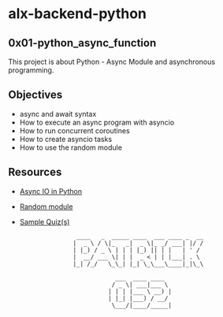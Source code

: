 # alx-backend-python

## 0x01-python_async_function
This project is about Python - Async Module and asynchronous programming.

## Objectives
- async and await syntax
- How to execute an async program with asyncio
- How to run concurrent coroutines
- How to create asyncio tasks
- How to use the random module

## Resources
- [Async IO in Python](https://realpython.com/async-io-python/)
- [Random module](https://docs.python.org/3/library/random.html)

- [Sample Quiz(s)](https://docs.google.com/document/d/10OxsUQnLwlrx1rp1MaunclAa0gaZBMwHFtrzKOO8bn8/edit?usp=sharing)


                      ____   _  _____ ____  ___ ____ _  __
                     |  _ \ / \|_   _|  _ \|_ _/ ___| |/ /
                     | |_) / _ \ | | | |_) || | |   | ' / 
                     |  __/ ___ \| | |  _ < | | |___| . \ 
                     |_| /_/   \_\_| |_| \_\___\____|_|\_\
                                                          
                                 ___  ____ ____  
                                / _ \| ___|___ \ 
                               | | | |___ \ __) |
                               | |_| |___) / __/ 
                                \___/|____/_____|
                                                 

